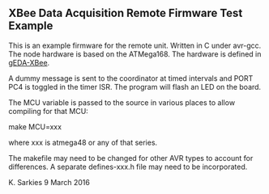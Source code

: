 XBee Data Acquisition Remote Firmware Test Example
--------------------------------------------------

This is an example firmware for the remote unit. Written in C under avr-gcc.
The node hardware is based on the ATMega168. The hardware is defined in
[gEDA-XBee](https://github.com/ksarkies/XBee-Acquisition/tree/master/gEDA-XBee).

A dummy message is sent to the coordinator at timed intervals and PORT PC4 is
toggled in the timer ISR. The program will flash an LED on the board.

The MCU variable is passed to the source in various places to allow compiling
for that MCU:

make MCU=xxx

where xxx is atmega48 or any of that series.

The makefile may need to be changed for other AVR types to account for
differences. A separate defines-xxx.h file may need to be incorporated.

K. Sarkies
9 March 2016

